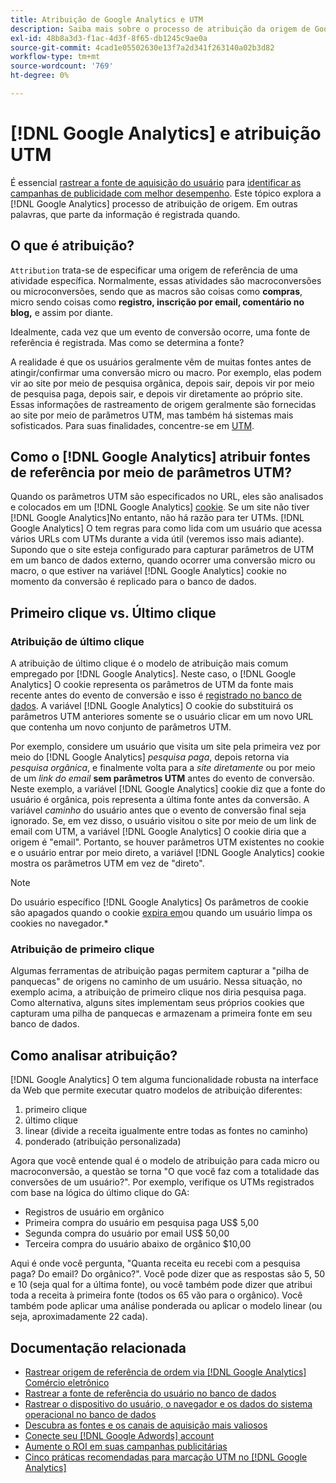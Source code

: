 ```yaml
---
title: Atribuição de Google Analytics e UTM
description: Saiba mais sobre o processo de atribuição da origem de Google Analytics.
exl-id: 48b8a3d3-f1ac-4d3f-8f65-db1245c9ae0a
source-git-commit: 4cad1e05502630e13f7a2d341f263140a02b3d82
workflow-type: tm+mt
source-wordcount: '769'
ht-degree: 0%

---
```


# [!DNL Google Analytics] e atribuição UTM

É essencial [rastrear a fonte de aquisição do usuário](../../data-analyst/analysis/google-track-user-acq.md) para [identificar as campanhas de publicidade com melhor desempenho](../../data-analyst/analysis/most-value-source-channel.md). Este tópico explora a [!DNL Google Analytics] processo de atribuição de origem. Em outras palavras, que parte da informação é registrada quando.

## O que é atribuição?

`Attribution` trata-se de especificar uma origem de referência de uma atividade específica. Normalmente, essas atividades são macroconversões ou microconversões, sendo que as macros são coisas como **compras**, micro sendo coisas como **registro, inscrição por email, comentário no blog,** e assim por diante.

Idealmente, cada vez que um evento de conversão ocorre, uma fonte de referência é registrada. Mas como se determina a fonte?

A realidade é que os usuários geralmente vêm de muitas fontes antes de atingir/confirmar uma conversão micro ou macro. Por exemplo, elas podem vir ao site por meio de pesquisa orgânica, depois sair, depois vir por meio de pesquisa paga, depois sair, e depois vir diretamente ao próprio site. Essas informações de rastreamento de origem geralmente são fornecidas ao site por meio de parâmetros UTM, mas também há sistemas mais sofisticados. Para suas finalidades, concentre-se em [UTM](https://support.google.com/analytics/answer/1033867?hl=en&amp;ref_topic=1032998).

## Como o [!DNL Google Analytics] atribuir fontes de referência por meio de parâmetros UTM?

Quando os parâmetros UTM são especificados no URL, eles são analisados e colocados em um [!DNL Google Analytics] [cookie](https://en.wikipedia.org/wiki/HTTP_cookie). Se um site não tiver [!DNL Google Analytics]No entanto, não há razão para ter UTMs. [!DNL Google Analytics] O tem regras para como lida com um usuário que acessa vários URLs com UTMs durante a vida útil (veremos isso mais adiante). Supondo que o site esteja configurado para capturar parâmetros de UTM em um banco de dados externo, quando ocorrer uma conversão micro ou macro, o que estiver na variável [!DNL Google Analytics] cookie no momento da conversão é replicado para o banco de dados.

## Primeiro clique vs. Último clique

### Atribuição de último clique

A atribuição de último clique é o modelo de atribuição mais comum empregado por [!DNL Google Analytics]. Neste caso, o [!DNL Google Analytics] O cookie representa os parâmetros de UTM da fonte mais recente antes do evento de conversão e isso é [registrado no banco de dados](../../data-analyst/analysis/google-track-user-acq.md). A variável [!DNL Google Analytics] O cookie do substituirá os parâmetros UTM anteriores somente se o usuário clicar em um novo URL que contenha um novo conjunto de parâmetros UTM.

Por exemplo, considere um usuário que visita um site pela primeira vez por meio do [!DNL Google Analytics] *pesquisa paga*, depois retorna via *pesquisa orgânica*, e finalmente volta para a *site diretamente* ou por meio de um *link do email* **sem parâmetros UTM** antes do evento de conversão. Neste exemplo, a variável [!DNL Google Analytics] cookie diz que a fonte do usuário é orgânica, pois representa a última fonte antes da conversão. A variável *caminho* do usuário antes que o evento de conversão final seja ignorado. Se, em vez disso, o usuário visitou o site por meio de um link de email com UTM, a variável [!DNL Google Analytics] O cookie diria que a origem é &quot;email&quot;. Portanto, se houver parâmetros UTM existentes no cookie e o usuário entrar por meio direto, a variável [!DNL Google Analytics] cookie mostra os parâmetros UTM em vez de &quot;direto&quot;.

>[!NOTE]
>
>Do usuário específico [!DNL Google Analytics] Os parâmetros de cookie são apagados quando o cookie [expira em](https://developers.google.com/analytics/devguides/collection/analyticsjs/cookie-usage)ou quando um usuário limpa os cookies no navegador.*

### Atribuição de primeiro clique

Algumas ferramentas de atribuição pagas permitem capturar a &quot;pilha de panquecas&quot; de origens no caminho de um usuário. Nessa situação, no exemplo acima, a atribuição de primeiro clique nos diria pesquisa paga. Como alternativa, alguns sites implementam seus próprios cookies que capturam uma pilha de panquecas e armazenam a primeira fonte em seu banco de dados.

## Como analisar atribuição?

[!DNL Google Analytics] O tem alguma funcionalidade robusta na interface da Web que permite executar quatro modelos de atribuição diferentes:

1. primeiro clique
1. último clique
1. linear (divide a receita igualmente entre todas as fontes no caminho)
1. ponderado (atribuição personalizada)

Agora que você entende qual é o modelo de atribuição para cada micro ou macroconversão, a questão se torna &quot;O que você faz com a totalidade das conversões de um usuário?&quot;.  Por exemplo, verifique os UTMs registrados com base na lógica do último clique do GA:

* Registros de usuário em orgânico
* Primeira compra do usuário em pesquisa paga US$ 5,00
* Segunda compra do usuário por email US$ 50,00
* Terceira compra do usuário abaixo de orgânico $10,00

Aqui é onde você pergunta, &quot;Quanta receita eu recebi com a pesquisa paga? Do email?  Do orgânico?&quot;. Você pode dizer que as respostas são 5, 50 e 10 (seja qual for a última fonte), ou você também pode dizer que atribui toda a receita à primeira fonte (todos os 65 vão para o orgânico). Você também pode aplicar uma análise ponderada ou aplicar o modelo linear (ou seja, aproximadamente 22 cada).

## Documentação relacionada

* [Rastrear origem de referência de ordem via [!DNL Google Analytics] Comércio eletrônico](../importing-data/integrations/google-ecommerce.md)
* [Rastrear a fonte de referência do usuário no banco de dados](../analysis/google-track-user-acq.md)
* [Rastrear o dispositivo do usuário, o navegador e os dados do sistema operacional no banco de dados](../analysis/google-track-user-acq.md)
* [Descubra as fontes e os canais de aquisição mais valiosos](../analysis/most-value-source-channel.md)
* [Conecte seu [!DNL Google Adwords] account](../importing-data/integrations/google-adwords.md)
* [Aumente o ROI em suas campanhas publicitárias](../analysis/roi-ad-camp.md)
* [Cinco práticas recomendadas para marcação UTM no [!DNL Google Analytics]](../../best-practices/utm-tagging-google.md)
